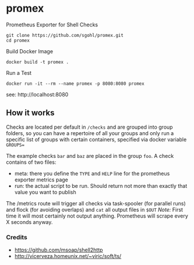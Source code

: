 # promex
Prometheus Exporter for Shell Checks

```
git clone https://github.com/sgohl/promex.git
cd promex
```

Build Docker Image
```
docker build -t promex .
```

Run a Test
```
docker run -it --rm --name promex -p 8080:8080 promex
```

see: http://localhost:8080

## How it works

Checks are located per default in `/checks` and are grouped into group folders, so you can have a repertoire of all your groups and only run a specific list of groups with certain containers, specified via docker variable `GROUPS=`

The example checks `bar` and `baz` are placed in the group `foo`.
A check contains of two files:

- meta: there you define the `TYPE` and `HELP` line for the prometheus exporter metrics page
- run: the actual script to be run. Should return not more than exactly that value you want to publish

The /metrics route will trigger all checks via task-spooler (for parallel runs) and flock (for avoiding overlaps) and `cat` all output files in `$OUT` 
  *Note:* First time it will most certainly not output anything. Prometheus will scrape every X seconds anyway.


### Credits

- https://github.com/msoap/shell2http
- http://vicerveza.homeunix.net/~viric/soft/ts/
